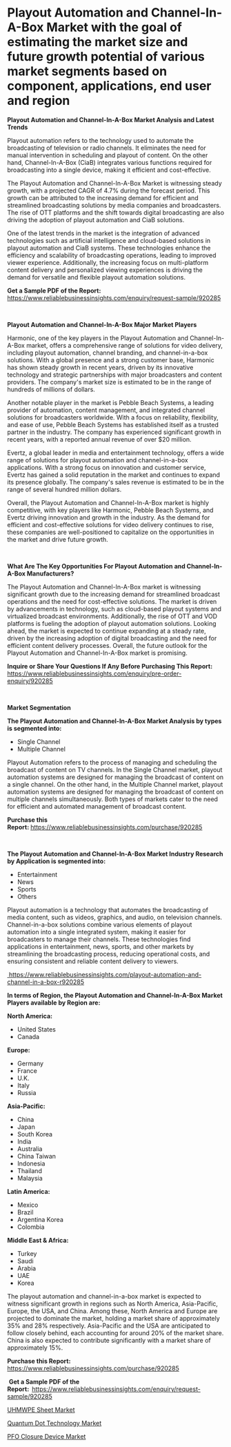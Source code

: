 <p><h1>Playout Automation and Channel-In-A-Box Market with the goal of estimating the market size and future growth potential of various market segments based on component, applications, end user and region</h1></p><p><strong>Playout Automation and Channel-In-A-Box Market Analysis and Latest Trends</strong></p>
<p><p>Playout automation refers to the technology used to automate the broadcasting of television or radio channels. It eliminates the need for manual intervention in scheduling and playout of content. On the other hand, Channel-In-A-Box (CiaB) integrates various functions required for broadcasting into a single device, making it efficient and cost-effective.</p><p>The Playout Automation and Channel-In-A-Box Market is witnessing steady growth, with a projected CAGR of 4.7% during the forecast period. This growth can be attributed to the increasing demand for efficient and streamlined broadcasting solutions by media companies and broadcasters. The rise of OTT platforms and the shift towards digital broadcasting are also driving the adoption of playout automation and CiaB solutions.</p><p>One of the latest trends in the market is the integration of advanced technologies such as artificial intelligence and cloud-based solutions in playout automation and CiaB systems. These technologies enhance the efficiency and scalability of broadcasting operations, leading to improved viewer experience. Additionally, the increasing focus on multi-platform content delivery and personalized viewing experiences is driving the demand for versatile and flexible playout automation solutions.</p></p>
<p><strong>Get a Sample PDF of the Report:&nbsp;</strong> <a href="https://www.reliablebusinessinsights.com/enquiry/request-sample/920285">https://www.reliablebusinessinsights.com/enquiry/request-sample/920285</a></p>
<p>&nbsp;</p>
<p><strong>Playout Automation and Channel-In-A-Box Major Market Players</strong></p>
<p><p>Harmonic, one of the key players in the Playout Automation and Channel-In-A-Box market, offers a comprehensive range of solutions for video delivery, including playout automation, channel branding, and channel-in-a-box solutions. With a global presence and a strong customer base, Harmonic has shown steady growth in recent years, driven by its innovative technology and strategic partnerships with major broadcasters and content providers. The company's market size is estimated to be in the range of hundreds of millions of dollars.</p><p>Another notable player in the market is Pebble Beach Systems, a leading provider of automation, content management, and integrated channel solutions for broadcasters worldwide. With a focus on reliability, flexibility, and ease of use, Pebble Beach Systems has established itself as a trusted partner in the industry. The company has experienced significant growth in recent years, with a reported annual revenue of over $20 million.</p><p>Evertz, a global leader in media and entertainment technology, offers a wide range of solutions for playout automation and channel-in-a-box applications. With a strong focus on innovation and customer service, Evertz has gained a solid reputation in the market and continues to expand its presence globally. The company's sales revenue is estimated to be in the range of several hundred million dollars.</p><p>Overall, the Playout Automation and Channel-In-A-Box market is highly competitive, with key players like Harmonic, Pebble Beach Systems, and Evertz driving innovation and growth in the industry. As the demand for efficient and cost-effective solutions for video delivery continues to rise, these companies are well-positioned to capitalize on the opportunities in the market and drive future growth.</p></p>
<p>&nbsp;</p>
<p><strong>What Are The Key Opportunities For Playout Automation and Channel-In-A-Box Manufacturers?</strong></p>
<p><p>The Playout Automation and Channel-In-A-Box market is witnessing significant growth due to the increasing demand for streamlined broadcast operations and the need for cost-effective solutions. The market is driven by advancements in technology, such as cloud-based playout systems and virtualized broadcast environments. Additionally, the rise of OTT and VOD platforms is fueling the adoption of playout automation solutions. Looking ahead, the market is expected to continue expanding at a steady rate, driven by the increasing adoption of digital broadcasting and the need for efficient content delivery processes. Overall, the future outlook for the Playout Automation and Channel-In-A-Box market is promising.</p></p>
<p><strong>Inquire or Share Your Questions If Any Before Purchasing This Report:</strong> <a href="https://www.reliablebusinessinsights.com/enquiry/pre-order-enquiry/920285">https://www.reliablebusinessinsights.com/enquiry/pre-order-enquiry/920285</a></p>
<p>&nbsp;</p>
<p><strong>Market Segmentation</strong></p>
<p><strong>The Playout Automation and Channel-In-A-Box Market Analysis by types is segmented into:</strong></p>
<p><ul><li>Single Channel</li><li>Multiple Channel</li></ul></p>
<p><p>Playout Automation refers to the process of managing and scheduling the broadcast of content on TV channels. In the Single Channel market, playout automation systems are designed for managing the broadcast of content on a single channel. On the other hand, in the Multiple Channel market, playout automation systems are designed for managing the broadcast of content on multiple channels simultaneously. Both types of markets cater to the need for efficient and automated management of broadcast content.</p></p>
<p><strong>Purchase this Report:&nbsp;</strong><a href="https://www.reliablebusinessinsights.com/purchase/920285">https://www.reliablebusinessinsights.com/purchase/920285</a></p>
<p>&nbsp;</p>
<p><strong>The Playout Automation and Channel-In-A-Box Market Industry Research by Application is segmented into:</strong></p>
<p><ul><li>Entertainment</li><li>News</li><li>Sports</li><li>Others</li></ul></p>
<p><p>Playout automation is a technology that automates the broadcasting of media content, such as videos, graphics, and audio, on television channels. Channel-in-a-box solutions combine various elements of playout automation into a single integrated system, making it easier for broadcasters to manage their channels. These technologies find applications in entertainment, news, sports, and other markets by streamlining the broadcasting process, reducing operational costs, and ensuring consistent and reliable content delivery to viewers.</p></p>
<p><a href="https://www.reliablebusinessinsights.com/playout-automation-and-channel-in-a-box-r920285">&nbsp;https://www.reliablebusinessinsights.com/playout-automation-and-channel-in-a-box-r920285</a></p>
<p><strong>In terms of Region, the Playout Automation and Channel-In-A-Box Market Players available by Region are:</strong></p>
<p>
    <p> <strong> North America: </strong>
        <ul>
            <li>United States</li>
            <li>Canada</li>
        </ul>
        </p> 
    <p> <strong> Europe: </strong>
        <ul>
            <li>Germany</li>
            <li>France</li>
            <li>U.K.</li>
            <li>Italy</li>
            <li>Russia</li>
        </ul>
        </p> 
    <p> <strong> Asia-Pacific: </strong>
        <ul>
            <li>China</li>
            <li>Japan</li>
            <li>South Korea</li>
            <li>India</li>
            <li>Australia</li>
            <li>China Taiwan</li>
            <li>Indonesia</li>
            <li>Thailand</li>
            <li>Malaysia</li>
        </ul>
        </p> 
    <p> <strong> Latin America: </strong>
        <ul>
            <li>Mexico</li>
            <li>Brazil</li>
            <li>Argentina Korea</li>
            <li>Colombia</li>
        </ul>
        </p> 
    <p> <strong> Middle East & Africa: </strong>
        <ul>
            <li>Turkey</li>
            <li>Saudi</li>
            <li>Arabia</li>
            <li>UAE</li>
            <li>Korea</li>
        </ul>
    </p>
    </p>
<p><p>The playout automation and channel-in-a-box market is expected to witness significant growth in regions such as North America, Asia-Pacific, Europe, the USA, and China. Among these, North America and Europe are projected to dominate the market, holding a market share of approximately 35% and 28% respectively. Asia-Pacific and the USA are anticipated to follow closely behind, each accounting for around 20% of the market share. China is also expected to contribute significantly with a market share of approximately 15%.</p></p>
<p><strong>Purchase this Report: </strong><a href="https://www.reliablebusinessinsights.com/purchase/920285">https://www.reliablebusinessinsights.com/purchase/920285</a></p>
<p>&nbsp;<strong>Get a Sample PDF of the Report:&nbsp;&nbsp;</strong><a href="https://www.reliablebusinessinsights.com/enquiry/request-sample/920285">https://www.reliablebusinessinsights.com/enquiry/request-sample/920285</a></p>
<p><strong></strong></p>
<p><p><a href="https://github.com/syaifulanwaramsyori/Market-Research-Report-List-1/blob/main/uhmwpe-sheet-market.md">UHMWPE Sheet Market</a></p><p><a href="https://github.com/vregtldg37/Market-Research-Report-List-1/blob/main/quantum-dot-technology-market.md">Quantum Dot Technology Market</a></p><p><a href="https://github.com/rslnowrouzi/Market-Research-Report-List-1/blob/main/pfo-closure-device-market.md">PFO Closure Device Market</a></p></p>